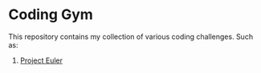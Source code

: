 # Coding Gym
This repository contains my collection of various coding challenges. Such as:

1. [Project Euler](project-euler)

